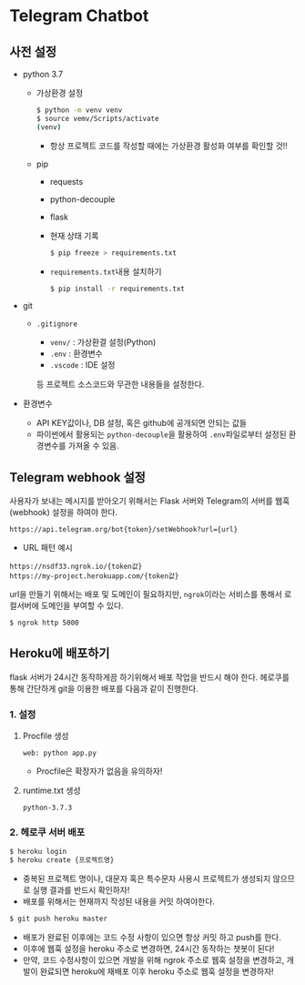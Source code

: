 # Telegram Chatbot

## 사전 설정

- python 3.7

  - 가상환경 설정

    ```bash
    $ python -m venv venv
    $ source vemv/Scripts/activate
    (venv)
    ```

    - 항상 프로젝트 코드를 작성할 때에는 가상환경 활성화 여부를 확인할 것!!

  - pip

    - requests

    - python-decouple

    - flask

    - 현재 상태 기록

      ```bash
      $ pip freeze > requirements.txt
      ```

    - `requirements.txt`내용 설치하기

      ```bash
      $ pip install -r requirements.txt
      ```

- git

  - `.gitignore`

    - `venv/` : 가상환결 설정(Python)
    - `.env` : 환경변수
    - `.vscode` : IDE 설정

    등 프로젝트 소스코드와 무관한 내용들을 설정한다.

- 환경변수

  - API KEY값이나, DB 설정, 혹은 github에 공개되면 안되는 값들
  - 파이썬에서 활용되는 `python-decouple`을 활용하여 `.env`파일로부터 설정된 환경변수를 가져올 수 있음.

## Telegram webhook 설정

사용자가 보내는 메시지를 받아오기 위해서는 Flask 서버와 Telegram의 서버를 웹훅(webhook) 설정을 하여야 한다.

```
https://api.telegram.org/bot{token}/setWebhook?url={url}
```

- URL 패턴 예시

```
https://nsdf33.ngrok.io/{token값}
https://my-project.herokuapp.com/{token값}
```

url을 만들기 위해서는 배포 및 도메인이 필요하지만, `ngrok`이라는 서비스를 통해서 로컬서버에 도메인을 부여할 수 있다.

```bash
$ ngrok http 5000
```

## Heroku에 배포하기

flask 서버가 24시간 동작하게끔 하기위해서 배포 작업을 반드시 해야 한다. 헤로쿠를 통해 간단하게 git을 이용한 배포를 다음과 같이 진행한다.

### 1. 설정

1. Procfile 생성

   ```
   web: python app.py
   ```

   - Procfile은 확장자가 없음을 유의하자!

2. runtime.txt 생성

   ```
   python-3.7.3
   ```

### 2. 헤로쿠 서버 배포

```bash
$ heroku login
$ heroku create {프로젝트명}
```

- 중복된 프로젝트 명이나, 대문자 혹은 특수문자 사용시 프로젝트가 생성되지 않으므로 실행 결과를 반드시 확인하자!
- 배포를 위해서는 현재까지 작성된 내용을 커밋 하여야한다.

```bash
$ git push heroku master
```

- 배포가 완료된 이후에는 코드 수정 사항이 있으면 항상 커밋 하고 push를 한다.
- 이후에 웹훅 설정을 heroku 주소로 변경하면, 24시간 동작하는 챗봇이 된다!
- 만약, 코드 수정사항이 있으면 개발을 위해 ngrok 주소로 웹훅 설정을 변경하고, 개발이 완료되면 heroku에 재배포 이후 heroku 주소로 웹훅 설정을 변경하자!